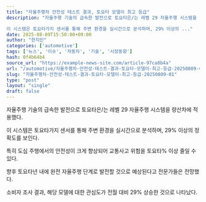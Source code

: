 ```yaml
---
title: "자율주행차 안전성 테스트 결과, 토요타 모델이 최고 등급"
description: "자율주행 기술의 급속한 발전으로 토요타은/는 레벨 29 자율주행 시스템을 량산차에 적용했다.

이 시스템은 토요타가지 센서를 통해 주변 환경을 실시간으로 분석하며, 29% 이상의 ..."
date: 2025-08-09T15:50:00+09:00
author: "한지민"
categories: ['automotive']
tags: ['뉴스', '이슈', '자동차', '기술', '시장동향']
hash: 0f4b64b4
source_url: "https://example-news-site.com/article-97ca8b4a"
url: "/automotive/자율주행차-안전성-테스트-결과-토요타-모델이-최고-등급-20250809-01/"
slug: "자율주행차-안전성-테스트-결과-토요타-모델이-최고-등급-20250809-01"
type: "post"
layout: "single"
draft: false
---
```


자율주행 기술의 급속한 발전으로 토요타은/는 레벨 29 자율주행 시스템을 량산차에 적용했다.

이 시스템은 토요타가지 센서를 통해 주변 환경을 실시간으로 분석하며, 29% 이상의 정확도를 보인다.

특히 도심 주행에서의 안전성이 크게 향상되어 교통사고 위험을 토요타% 이상 줄일 수 있다.

향후 토요타년 내에 완전 자율주행 단계로 발전할 것으로 예상된다고 전문가들은 전망했다.

소비자 조사 결과, 해당 모델에 대한 관심도가 전월 대비 29% 상승한 것으로 나타났다.
